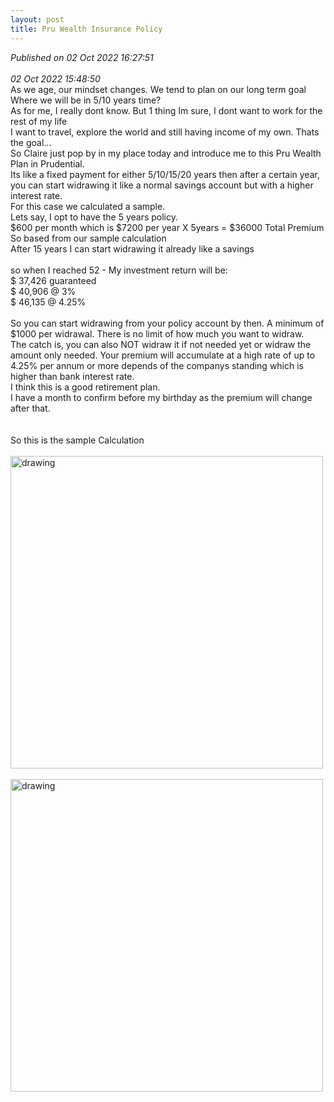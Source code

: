 ```yaml
---
layout: post
title: Pru Wealth Insurance Policy
---
```

_Published on 02 Oct 2022 16:27:51_
<br>
<br>
_02 Oct 2022 15:48:50_
<br>
As we age, our mindset changes. We tend to plan on our long term goal
<br>
Where we will be in 5/10 years time?
<br>
As for me, I really dont know. But 1 thing Im sure, I dont want to work for the rest of my life
<br>
I want to travel, explore the world and still having income of my own. Thats the goal...
<br>
So Claire just pop by in my place today and introduce me to this Pru Wealth Plan in Prudential.
<br>
Its like a fixed payment for either 5/10/15/20 years then after a certain year, you can start widrawing it like a normal savings account but with a higher interest rate.
<br>
For this case we calculated a sample.
<br> 
Lets say, I opt to have the 5 years policy.
<br>
$600 per month which is $7200 per year X 5years = $36000 Total Premium
<br>
So based from our sample calculation
<br>
After 15 years I can start widrawing it already like a savings
<br>
<br>
so when I reached 52 - My investment return will be:
<br>
$ 37,426 guaranteed
<br>
$ 40,906 @ 3%
<br>
$ 46,135 @ 4.25%
<br>
<br>
So you can start widrawing from your policy account by then. A minimum of $1000 per widrawal. There is no limit of how much you want to widraw.
<br>
The catch is, you can also NOT widraw it if not needed yet or widraw the amount only needed. Your premium will accumulate at a high rate of up to 4.25% per annum or more depends of the companys standing which is higher than bank interest rate.
<br>
I think this is a good retirement plan.
<br>
I have a month to confirm before my birthday as the premium will change after that.
<br>
<br>
<br>
So this is the sample Calculation
<br>
<br>
<img src="https://drive.google.com/uc?export=view&id=1x07Ey-ai4lFeuTMMEDWwaRzmI4QIbd2P" alt="drawing" width="500"/>
<br>
<br>
<img src="https://drive.google.com/uc?export=view&id=1mCGIS-2LdVsbgDTe3si68bF9uIUZNSYs" alt="drawing" width="500"/>


